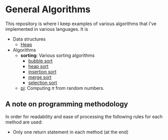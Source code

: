 # General Algorithms
This repository is where I keep examples of various algorithms that I've implemented in various languages. It is

* Data structures
  * [Heap](data_structures/heap_datastruct/)
* Algorithms
  * **sorting**: Various sorting algorithms
    * [bubble sort](algorithms/sort/bubble_sort/)
    * [heap sort](algorithms/sort/heap_sort/)
    * [insertion sort](algorithms/sort/insertion_sort/)
    * [merge sort](algorithms/sort/merge_sort/)
    * [selection sort](algorithms/sort/seelction_sort/)
  * [pi](algorithms/pi/): Computing $\pi$ from random numbers.

## A note on programming methodology
In order for readability and ease of processing the following rules for each method are used:
* Only one return statement in each method (at the end)